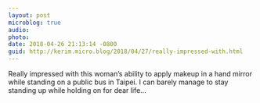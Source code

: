 ```yaml
---
layout: post
microblog: true
audio: 
photo: 
date: 2018-04-26 21:13:14 -0800
guid: http://kerim.micro.blog/2018/04/27/really-impressed-with.html
---
```

Really impressed with this woman’s ability to apply makeup in a hand mirror while standing on a public bus in Taipei. I can barely manage to stay standing up while holding on for dear life…
